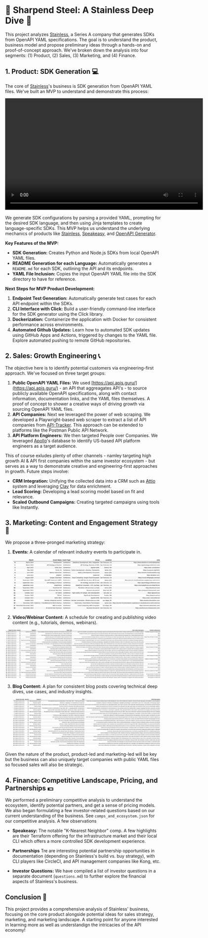# :nut_and_bolt:  Sharpend Steel: A Stainless Deep Dive :nut_and_bolt:

This project analyzes [Stainless](https://www.stainlessapi.com/), a Series A company that generates SDKs from OpenAPI YAML specifications. The goal is to understand the product, business model and propose preliminary ideas through a hands-on and proof-of-concept approach. We've broken down the analysis into four segments: (1) Product, (2) Sales, (3) Marketing, and (4) Finance.

## 1. Product: SDK Generation :computer: 

The core of [Stainless](https://www.stainlessapi.com/)'s business is SDK generation from OpenAPI YAML files. We've built an MVP to understand and demonstrate this process:

<video width="640" height="360" controls>
  <source src="1-Product/steel-sdk-demo-min.mp4" type="video/mp4">
  Your browser does not support the video tag.
</video>

We generate SDK configurations by parsing a provided YAML, prompting for the desired SDK language, and then using Jinja templates to create language-specific SDKs. This MVP helps us understand the underlying mechanics of products like [Stainless](https://www.stainlessapi.com/), [Speakeasy](https://www.speakeasy.com/), and [OpenAPI Generator](https://openapi-generator.tech/).

**Key Features of the MVP:**

*   **SDK Generation:** Creates Python and Node.js SDKs from local OpenAPI YAML files.
*   **README Generation for each Language:** Automatically generates a `README.md` for each SDK, outlining the API and its endpoints.
*   **YAML File Inclusion:** Copies the input OpenAPI YAML file into the SDK directory to have for reference.

**Next Steps for MVP Product Development:**

1. **Endpoint Test Generation:** Automatically generate test cases for each API endpoint within the SDKs.
2. **CLI Interface with Click:** Build a user-friendly command-line interface for the SDK generator using the Click library.
3. **Dockerization:** Containerize the application with Docker for consistent performance across environments.
4. **Automated Github Updates:** Learn how to automated SDK updates using GitHub Apps and Actions, triggered by changes to the YAML file. Explore automated pushing to remote GitHub repositories.

## 2. Sales: Growth Engineering :telephone_receiver:

The objective here is to identify potential customers via engineering-first approach. We've focused on three target groups:

1. **Public OpenAPI YAML Files:** We used [https://api.apis.guru/](https://api.apis.guru/) - an API that aggreagates API's - to source publicly available OpenAPI specifications, along with contact information, documentation links, and the YAML files themselves. A proof of concept to shower a creative ways of driving growth via sourcing OpenAPI YAML files. 
2. **API Companies:** Next we leveraged the power of web scraping. We developed a Playwright-based web scraper to extract a list of API companies from [API-Tracker](https://apitracker.io/). This approach can be extended to platforms like the Postman Public API Network.
3. **API Platform Engineers:** We then targeted People over Companies. We leveraged [Apollo](https://app.apollo.io/)'s database to identify US-based API platform engineers as a target audience.

This of course exludes plenty of other channels - namley targeting high growth AI & API first companies within the same investor ecosystem - but serves as a way to demonstrate creative and engineering-first approaches in growth. Future steps involve:

*   **CRM Integration:** Unifying the collected data into a CRM such as [Attio](https://attio.com/) system and leveraging [Clay](https://www.clay.com/) for data enrichment.
*   **Lead Scoring:** Developing a lead scoring model based on fit and relevance.
*   **Scaled Outbound Campaigns:** Creating targeted campaigns using tools like Instantly.

## 3. Marketing: Content and Engagement Strategy :mega:

We propose a three-pronged marketing strategy:

1. **Events:** A calendar of relevant industry events to participate in.

    ![3-Marketing/api-events_table.png](3-Marketing/api-events_table.png)

2. **Video/Webinar Content:** A schedule for creating and publishing video content (e.g., tutorials, demos, webinars).

 ![3-Marketing/video-schedule_table.png](3-Marketing/video-schedule_table.png)

3. **Blog Content:** A plan for consistent blog posts covering technical deep dives, use cases, and industry insights.

    ![3-Marketing/blog-schedule_table.png](3-Marketing/blog-schedule_table.png)

Given the nature of the product, product-led and marketing-led will be key but the business can also uniquely target companies with public YAML files so focused sales will also be strategic. 

## 4. Finance: Competitive Landscape, Pricing, and Partnerships :dollar:

We performed a preliminary competitive analysis to understand the ecosystem, identify potential partners, and get a sense of pricing models. We also began formulating a few investor-related questions based on our current understanding of the business. See `comps_and_ecosystem.json` for our competitive analysis. A few observations

*   **Speakeasy:** The notable "K-Nearest Neighbor" comp. A few highlights are their Terraform offering for the infrastructure market and their local CLI which offers a more controlled SDK development experience. 

*   **Partnerships** Tre are interesting potential partnership opportunities in documentation (depending on Stainless's build vs. buy strategy), with CLI players like CircleCI, and API management companies like Kong, etc.

*   **Investor Questions:** We have compiled a list of investor questions in a separate document (`questions.md`) to further explore the financial aspects of Stainless's business.

## Conclusion :scroll: 

This project provides a comprehensive analysis of Stainless' business, focusing on the core product alongside potential ideas for sales strategy, marketing, and marketing landscape. A starting point for anyone interested in learning more as well as understandign the intricacies of the API economy!